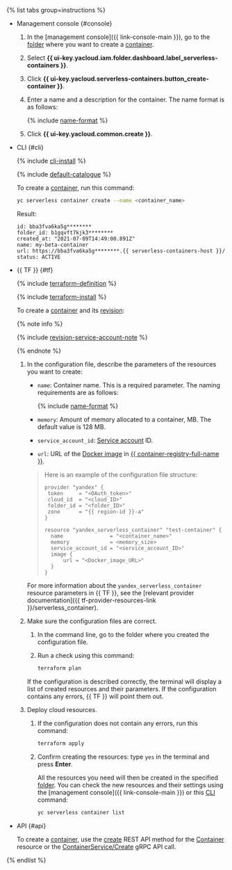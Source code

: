{% list tabs group=instructions %}

- Management console {#console}

  1. In the [management console]({{ link-console-main }}), go to the [folder](../../resource-manager/concepts/resources-hierarchy.md#folder) where you want to create a [container](../../serverless-containers/concepts/container.md).
  1. Select **{{ ui-key.yacloud.iam.folder.dashboard.label_serverless-containers }}**.
  1. Click **{{ ui-key.yacloud.serverless-containers.button_create-container }}**.
  1. Enter a name and a description for the container. The name format is as follows:

     {% include [name-format](../../_includes/name-format.md) %}

  1. Click **{{ ui-key.yacloud.common.create }}**.

- CLI {#cli}

  {% include [cli-install](../cli-install.md) %}

  {% include [default-catalogue](../default-catalogue.md) %}

  To create a [container](../../serverless-containers/concepts/container.md), run this command:

  ```bash
  yc serverless container create --name <container_name>
  ```

  Result:

  ```text
  id: bba3fva6ka5g********
  folder_id: b1gqvft7kjk3********
  created_at: "2021-07-09T14:49:00.891Z"
  name: my-beta-container
  url: https://bba3fva6ka5g********.{{ serverless-containers-host }}/
  status: ACTIVE
  ```

- {{ TF }} {#tf}

  {% include [terraform-definition](../../_tutorials/_tutorials_includes/terraform-definition.md) %}

  {% include [terraform-install](../../_includes/terraform-install.md) %}

  To create a [container](../../serverless-containers/concepts/container.md) and its [revision](../../serverless-containers/operations/manage-revision.md):

  {% note info %}

  {% include [revision-service-account-note](revision-service-account-note.md) %}

  {% endnote %}

  1. In the configuration file, describe the parameters of the resources you want to create:
     * `name`: Container name. This is a required parameter. The naming requirements are as follows:

       {% include [name-format](../../_includes/name-format.md) %}

     * `memory`: Amount of memory allocated to a container, MB. The default value is 128 MB.
     * `service_account_id`: [Service account](../../iam/concepts/users/service-accounts.md) ID.
     * `url`: URL of the [Docker image](../../container-registry/concepts/docker-image.md) in [{{ container-registry-full-name }}](../../container-registry/).

     >Here is an example of the configuration file structure:
     >
     >```hcl
     >provider "yandex" {
     >  token     = "<OAuth_token>"
     >  cloud_id  = "<cloud_ID>"
     >  folder_id = "<folder_ID>"
     >  zone      = "{{ region-id }}-a"
     >}
     >
     >resource "yandex_serverless_container" "test-container" {
     >   name               = "<container_name>"
     >   memory             = <memory_size>
     >   service_account_id = "<service_account_ID>"
     >   image {
     >       url = "<Docker_image_URL>"
     >   }
     >}
     >```

     For more information about the `yandex_serverless_container` resource parameters in {{ TF }}, see the [relevant provider documentation]({{ tf-provider-resources-link }}/serverless_container).
  1. Make sure the configuration files are correct.
     1. In the command line, go to the folder where you created the configuration file.
     1. Run a check using this command:

        ```bash
        terraform plan
        ```

     If the configuration is described correctly, the terminal will display a list of created resources and their parameters. If the configuration contains any errors, {{ TF }} will point them out.
  1. Deploy cloud resources.
     1. If the configuration does not contain any errors, run this command:

        ```bash
        terraform apply
        ```

     1. Confirm creating the resources: type `yes` in the terminal and press **Enter**.

        All the resources you need will then be created in the specified [folder](../../resource-manager/concepts/resources-hierarchy.md#folder). You can check the new resources and their settings using the [management console]({{ link-console-main }}) or this [CLI](../../cli/) command:

        ```bash
        yc serverless container list
        ```

- API {#api}

  To create a [container](../../serverless-containers/concepts/container.md), use the [create](../../serverless-containers/containers/api-ref/Container/create.md) REST API method for the [Container](../../serverless-containers/containers/api-ref/Container/index.md) resource or the [ContainerService/Create](../../serverless-containers/containers/api-ref/grpc/Container/create.md) gRPC API call.

{% endlist %}